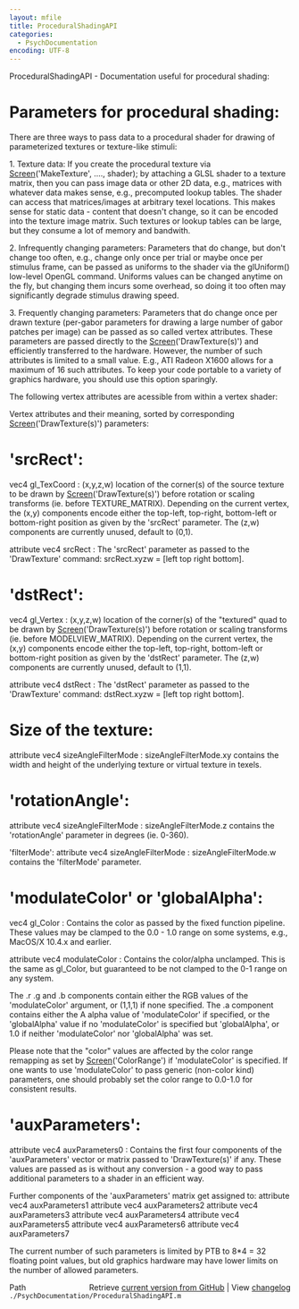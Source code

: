 ```yaml
---
layout: mfile
title: ProceduralShadingAPI
categories:
  - PsychDocumentation
encoding: UTF-8
---
```


ProceduralShadingAPI - Documentation useful for procedural shading:

# Parameters for procedural shading:

There are three ways to pass data to a procedural shader for drawing of
parameterized textures or texture-like stimuli:

1\. Texture data: If you create the procedural texture via
[Screen](/docs/Screen)('MakeTexture', ...., shader); by attaching a GLSL shader to a
texture matrix, then you can pass image data or other 2D data, e.g.,
matrices with whatever data makes sense, e.g., precomputed lookup tables.
The shader can access that matrices/images at arbitrary texel locations.
This makes sense for static data - content that doesn't change, so it can
be encoded into the texture image matrix. Such textures or lookup tables
can be large, but they consume a lot of memory and bandwith.

2\. Infrequently changing parameters: Parameters that do change, but don't
change too often, e.g., change only once per trial or maybe once per
stimulus frame, can be passed as uniforms to the shader via the
glUniform() low-level OpenGL command. Uniforms values can be changed
anytime on the fly, but changing them incurs some overhead, so doing it
too often may significantly degrade stimulus drawing speed.

3\. Frequently changing parameters: Parameters that do change once per
drawn texture (per-gabor parameters for drawing a large number of gabor
patches per image) can be passed as so called vertex attributes. These
parameters are passed directly to the [Screen](/docs/Screen)('DrawTexture(s)') and
efficiently transferred to the hardware. However, the number of such
attributes is limited to a small value. E.g., ATI Radeon X1600 allows for
a maximum of 16 such attributes. To keep your code portable to a variety
of graphics hardware, you should use this option sparingly.

The following vertex attributes are acessible from within a vertex
shader:

Vertex attributes and their meaning, sorted by corresponding
[Screen](/docs/Screen)('DrawTexture(s)') parameters:

# 'srcRect':

vec4 gl\_TexCoord : (x,y,z,w) location of the corner(s) of the source
texture to be drawn by [Screen](/docs/Screen)('DrawTexture(s)') before rotation or scaling
transforms (ie. before TEXTURE\_MATRIX). Depending on the current vertex,
the (x,y) components encode either the top-left, top-right, bottom-left or
bottom-right position as given by the 'srcRect' parameter. The (z,w)
components are currently unused, default to (0,1).

attribute vec4 srcRect : The 'srcRect' parameter as passed to the
'DrawTexture' command: srcRect.xyzw = [left top right bottom].


# 'dstRect':

vec4 gl\_Vertex : (x,y,z,w) location of the corner(s) of the "textured" quad
to be drawn by [Screen](/docs/Screen)('DrawTexture(s)') before rotation or scaling
transforms (ie. before MODELVIEW\_MATRIX). Depending on the current vertex,
the (x,y) components encode either the top-left, top-right, bottom-left or
bottom-right position as given by the 'dstRect' parameter. The (z,w)
components are currently unused, default to (1,1).

attribute vec4 dstRect : The 'dstRect' parameter as passed to the
'DrawTexture' command: dstRect.xyzw = [left top right bottom].


# Size of the texture:

attribute vec4 sizeAngleFilterMode : sizeAngleFilterMode.xy contains the
width and height of the underlying texture or virtual texture in texels.


# 'rotationAngle':

attribute vec4 sizeAngleFilterMode : sizeAngleFilterMode.z contains the
'rotationAngle' parameter in degrees (ie. 0-360).


'filterMode':
attribute vec4 sizeAngleFilterMode : sizeAngleFilterMode.w contains the
'filterMode' parameter.


# 'modulateColor' or 'globalAlpha':

vec4 gl\_Color : Contains the color as passed by the fixed function
pipeline. These values may be clamped to the 0.0 - 1.0 range on some
systems, e.g., MacOS/X 10.4.x and earlier.

attribute vec4 modulateColor : Contains the color/alpha unclamped. This
is the same as gl\_Color, but guaranteed to be not clamped to the 0-1
range on any system.

The .r .g and .b components contain either the RGB values of the
'modulateColor' argument, or (1,1,1) if none specified. The .a component
contains either the A alpha value of 'modulateColor' if specified, or the
'globalAlpha' value if no 'modulateColor' is specified but 'globalAlpha',
or 1.0 if neither 'modulateColor' nor 'globalAlpha' was set.

Please note that the "color" values are affected by the color range
remapping as set by [Screen](/docs/Screen)('ColorRange') if 'modulateColor' is specified.
If one wants to use 'modulateColor' to pass generic (non-color kind)
parameters, one should probably set the color range to 0.0-1.0 for
consistent results.


# 'auxParameters':

attribute vec4 auxParameters0 : Contains the first four components of the
'auxParameters' vector or matrix passed to 'DrawTexture(s)' if any. These
values are passed as is without any conversion - a good way to pass
additional parameters to a shader in an efficient way.

Further components of the 'auxParameters' matrix get assigned to:
attribute vec4 auxParameters1
attribute vec4 auxParameters2
attribute vec4 auxParameters3
attribute vec4 auxParameters4
attribute vec4 auxParameters5
attribute vec4 auxParameters6
attribute vec4 auxParameters7

The current number of such parameters is limited by PTB to 8\*4 = 32 floating
point values, but old graphics hardware may have lower limits on the
number of allowed parameters.


<div class="code_header" style="text-align:right;">
  <span style="float:left;">Path&nbsp;&nbsp;</span> <span class="counter">Retrieve <a href=
  "https://raw.github.com/Psychtoolbox-3/Psychtoolbox-3/beta/./PsychDocumentation/ProceduralShadingAPI.m">current version from GitHub</a> | View <a href=
  "https://github.com/Psychtoolbox-3/Psychtoolbox-3/commits/beta/./PsychDocumentation/ProceduralShadingAPI.m">changelog</a></span>
</div>
<div class="code">
  <code>./PsychDocumentation/ProceduralShadingAPI.m</code>
</div>
